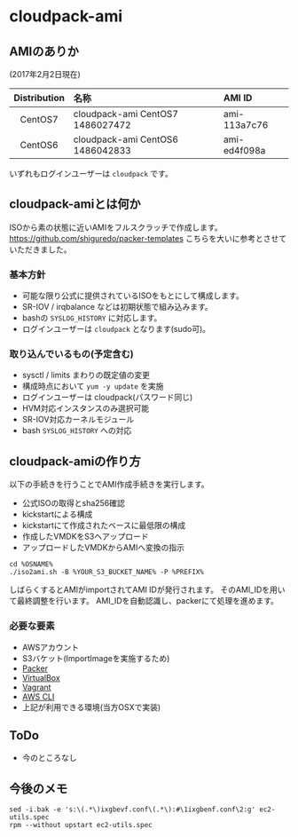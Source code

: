 # cloudpack-ami
## AMIのありか

(2017年2月2日現在)

| Distribution | 名称 | AMI ID |
|:---:|:---|:---|
| CentOS7 | cloudpack-ami CentOS7 1486027472 | ami-113a7c76 |
| CentOS6 | cloudpack-ami CentOS6 1486042833 | ami-ed4f098a |

いずれもログインユーザーは `cloudpack` です。

## cloudpack-amiとは何か

ISOから素の状態に近いAMIをフルスクラッチで作成します。
https://github.com/shiguredo/packer-templates こちらを大いに参考とさせていただきました。

### 基本方針

- 可能な限り公式に提供されているISOをもとにして構成します。
- SR-IOV / irqbalance などは初期状態で組み込みます。
- bashの `SYSLOG_HISTORY` に対応します。
- ログインユーザーは `cloudpack` となります(sudo可)。

### 取り込んでいるもの(予定含む)

- sysctl / limits まわりの既定値の変更
- 構成時点において `yum -y update` を実施
- ログインユーザーは cloudpack(パスワード同じ)
- HVM対応インスタンスのみ選択可能
- SR-IOV対応カーネルモジュール
- bash `SYSLOG_HISTORY` への対応

## cloudpack-amiの作り方

以下の手続きを行うことでAMI作成手続きを実行します。
- 公式ISOの取得とsha256確認
- kickstartによる構成
- kickstartにて作成されたベースに最低限の構成
- 作成したVMDKをS3へアップロード
- アップロードしたVMDKからAMIへ変換の指示

```
cd %OSNAME%
./iso2ami.sh -B %YOUR_S3_BUCKET_NAME% -P %PREFIX%
```

しばらくするとAMIがimportされてAMI IDが発行されます。
そのAMI_IDを用いて最終調整を行います。
AMI_IDを自動認識し、packerにて処理を進めます。

### 必要な要素

- AWSアカウント
- S3バケット(ImportImageを実施するため)
- [Packer](https://www.packer.io)
- [VirtualBox](https://www.virtualbox.org)
- [Vagrant](https://www.vagrantup.com)
- [AWS CLI](https://github.com/aws/aws-cli)
- 上記が利用できる環境(当方OSXで実装)


## ToDo

- 今のところなし

## 今後のメモ

```
sed -i.bak -e 's:\(.*\)ixgbevf.conf\(.*\):#\1ixgbenf.conf\2:g' ec2-utils.spec
rpm --without upstart ec2-utils.spec
```
